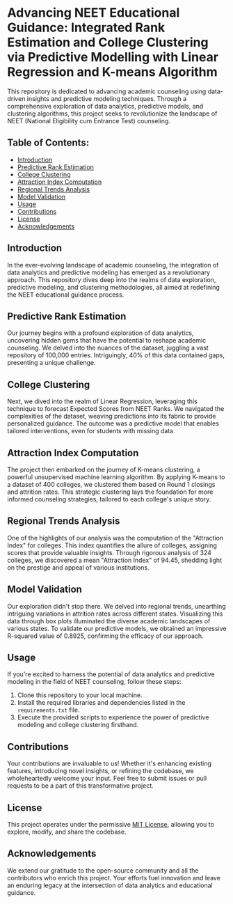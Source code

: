# Advancing NEET Educational Guidance: Integrated Rank Estimation and College Clustering via Predictive Modelling with Linear Regression and K-means Algorithm

This repository is dedicated to advancing academic counseling using data-driven insights and predictive modeling techniques. Through a comprehensive exploration of data analytics, predictive models, and clustering algorithms, this project seeks to revolutionize the landscape of NEET (National Eligibility cum Entrance Test) counseling.

## Table of Contents:

- [Introduction](#introduction)
- [Predictive Rank Estimation](#predictive-rank-estimation)
- [College Clustering](#college-clustering)
- [Attraction Index Computation](#attraction-index-computation)
- [Regional Trends Analysis](#regional-trends-analysis)
- [Model Validation](#model-validation)
- [Usage](#usage)
- [Contributions](#contributions)
- [License](#license)
- [Acknowledgements](#acknowledgements)

## Introduction

In the ever-evolving landscape of academic counseling, the integration of data analytics and predictive modeling has emerged as a revolutionary approach. This repository dives deep into the realms of data exploration, predictive modeling, and clustering methodologies, all aimed at redefining the NEET educational guidance process.

## Predictive Rank Estimation

Our journey begins with a profound exploration of data analytics, uncovering hidden gems that have the potential to reshape academic counseling. We delved into the nuances of the dataset, juggling a vast repository of 100,000 entries. Intriguingly, 40% of this data contained gaps, presenting a unique challenge.

## College Clustering

Next, we dived into the realm of Linear Regression, leveraging this technique to forecast Expected Scores from NEET Ranks. We navigated the complexities of the dataset, weaving predictions into its fabric to provide personalized guidance. The outcome was a predictive model that enables tailored interventions, even for students with missing data.

## Attraction Index Computation

The project then embarked on the journey of K-means clustering, a powerful unsupervised machine learning algorithm. By applying K-means to a dataset of 400 colleges, we clustered them based on Round 1 closings and attrition rates. This strategic clustering lays the foundation for more informed counseling strategies, tailored to each college's unique story.

## Regional Trends Analysis

One of the highlights of our analysis was the computation of the "Attraction Index" for colleges. This index quantifies the allure of colleges, assigning scores that provide valuable insights. Through rigorous analysis of 324 colleges, we discovered a mean "Attraction Index" of 94.45, shedding light on the prestige and appeal of various institutions.

## Model Validation

Our exploration didn't stop there. We delved into regional trends, unearthing intriguing variations in attrition rates across different states. Visualizing this data through box plots illuminated the diverse academic landscapes of various states. To validate our predictive models, we obtained an impressive R-squared value of 0.8925, confirming the efficacy of our approach.

## Usage

If you're excited to harness the potential of data analytics and predictive modeling in the field of NEET counseling, follow these steps:

1. Clone this repository to your local machine.
2. Install the required libraries and dependencies listed in the `requirements.txt` file.
3. Execute the provided scripts to experience the power of predictive modeling and college clustering firsthand.

## Contributions

Your contributions are invaluable to us! Whether it's enhancing existing features, introducing novel insights, or refining the codebase, we wholeheartedly welcome your input. Feel free to submit issues or pull requests to be a part of this transformative project.

## License

This project operates under the permissive [MIT License](LICENSE), allowing you to explore, modify, and share the codebase.

## Acknowledgements

We extend our gratitude to the open-source community and all the contributors who enrich this project. Your efforts fuel innovation and leave an enduring legacy at the intersection of data analytics and educational guidance.
